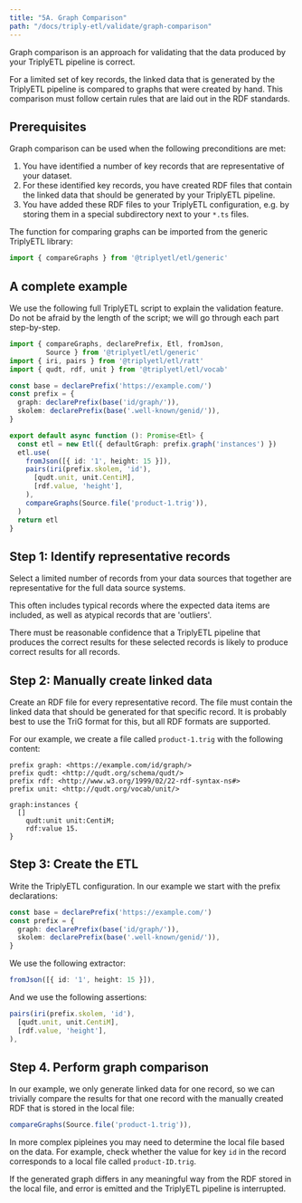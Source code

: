 ```yaml
---
title: "5A. Graph Comparison"
path: "/docs/triply-etl/validate/graph-comparison"
---
```


Graph comparison is an approach for validating that the data produced by your TriplyETL pipeline is correct.

For a limited set of key records, the linked data that is generated by the TriplyETL pipeline is compared to graphs that were created by hand.  This comparison must follow certain rules that are laid out in the RDF standards.

## Prerequisites

Graph comparison can be used when the following preconditions are met:

1. You have identified a number of key records that are representative of your dataset.
2. For these identified key records, you have created RDF files that contain the linked data that should be generated by your TriplyETL pipeline.
3. You have added these RDF files to your TriplyETL configuration, e.g. by storing them in a special subdirectory next to your `*.ts` files.

The function for comparing graphs can be imported from the generic TriplyETL library:

```ts
import { compareGraphs } from '@triplyetl/etl/generic'
```

## A complete example

We use the following full TriplyETL script to explain the validation feature.  Do not be afraid by the length of the script; we will go through each part step-by-step.

```ts
import { compareGraphs, declarePrefix, Etl, fromJson,
         Source } from '@triplyetl/etl/generic'
import { iri, pairs } from '@triplyetl/etl/ratt'
import { qudt, rdf, unit } from '@triplyetl/etl/vocab'

const base = declarePrefix('https://example.com/')
const prefix = {
  graph: declarePrefix(base('id/graph/')),
  skolem: declarePrefix(base('.well-known/genid/')),
}

export default async function (): Promise<Etl> {
  const etl = new Etl({ defaultGraph: prefix.graph('instances') })
  etl.use(
    fromJson([{ id: '1', height: 15 }]),
    pairs(iri(prefix.skolem, 'id'),
      [qudt.unit, unit.CentiM],
      [rdf.value, 'height'],
    ),
    compareGraphs(Source.file('product-1.trig')),
  )
  return etl
}
```

## Step 1: Identify representative records

Select a limited number of records from your data sources that together are representative for the full data source systems.

This often includes typical records where the expected data items are included, as well as atypical records that are 'outliers'.

There must be reasonable confidence that a TriplyETL pipeline that produces the correct results for these selected records is likely to produce correct results for all records.

## Step 2: Manually create linked data

Create an RDF file for every representative record.  The file must contain the linked data that should be generated for that specific record.  It is probably best to use the TriG format for this, but all RDF formats are supported.

For our example, we create a file called `product-1.trig` with the following content:

```turtle
prefix graph: <https://example.com/id/graph/>
prefix qudt: <http://qudt.org/schema/qudt/>
prefix rdf: <http://www.w3.org/1999/02/22-rdf-syntax-ns#>
prefix unit: <http://qudt.org/vocab/unit/>

graph:instances {
  []
    qudt:unit unit:CentiM;
    rdf:value 15.
}
```

## Step 3: Create the ETL

Write the TriplyETL configuration.  In our example we start with the prefix declarations:

```ts
const base = declarePrefix('https://example.com/')
const prefix = {
  graph: declarePrefix(base('id/graph/')),
  skolem: declarePrefix(base('.well-known/genid/')),
}
```

We use the following extractor:

```ts
fromJson([{ id: '1', height: 15 }]),
```

And we use the following assertions:

```ts
pairs(iri(prefix.skolem, 'id'),
  [qudt.unit, unit.CentiM],
  [rdf.value, 'height'],
),
```

## Step 4. Perform graph comparison

In our example, we only generate linked data for one record, so we can trivially compare the results for that one record with the manually created RDF that is stored in the local file:

```ts
compareGraphs(Source.file('product-1.trig')),
```

In more complex pipleines you may need to determine the local file based on the data.  For example, check whether the value for key `id` in the record corresponds to a local file called `product-ID.trig`.

If the generated graph differs in any meaningful way from the RDF stored in the local file, and error is emitted and the TriplyETL pipeline is interrupted.
